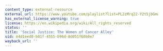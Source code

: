 ```yaml
---
content_type: external-resource
external_url: https://www.youtube.com/playlist?list=PL2zMrq22-Y2t5jbGmwYB1-o443Daya6e0
has_external_license_warning: true
license: https://en.wikipedia.org/wiki/All_rights_reserved
status: ''
title: 'Social Justice: The Women of Cancer Alley'
uid: e4d1eed0-b01f-4555-b96d-8d051f60b0e7
wayback_url: ''
---
```

